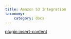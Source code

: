 ```yaml
---
title: Amazon S3 Integration
taxonomy:
    category: docs
---
```


[plugin:insert-content](/_partials/elements/amazon-s3)
